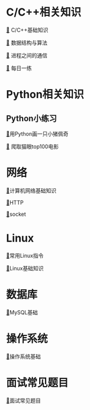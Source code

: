 # C/C++相关知识
[🔎](docs/C++/基础知识.md) C/C++基础知识

[🔎](docs/C++/数据结构与算法.md) 数据结构与算法

[🔎](docs/C++/进程之间的通信.md) 进程之间的通信

[🔎](docs/C++/每日一练.md) 每日一练


# Python相关知识
## Python小练习

[🔎](docs/Python/shehuiren.md)用Python画一只小猪佩奇

[🔎](docs/Python/爬取猫眼top100电影.md) 爬取猫眼top100电影



# 网络

[🔎](docs/计算机网络/计算机网络基础知识.md)计算机网络基础知识

[🔎]()HTTP

[🔎]()socket



# Linux

[🔎]()常用Linux指令

[🔎]()Linux基础知识


# 数据库
[🔎](docs/数据库/数据库基础知识.md)MySQL基础


# 操作系统
[🔎]()操作系统基础

# 面试常见题目
[🔎]()面试常见题目
